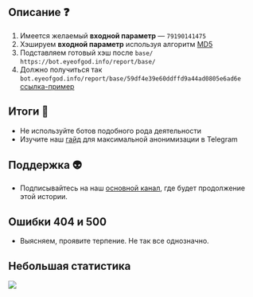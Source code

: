 ## Описание ❓
1. Имеется желаемый **входной параметр** — ```79190141475```
2. Хэшируем **входной параметр** используя алгоритм [MD5](http://www.md5.cz/)
3. Подставляем готовый хэш после ```base/``` ```https://bot.eyeofgod.info/report/base/```
4. Должно получиться так ```bot.eyeofgod.info/report/base/59df4e39e60ddffd9a44ad0805e6ad6e``` [ссылка-пример](https://bot.eyeofgod.info/report/base/59df4e39e60ddffd9a44ad0805e6ad6e)

## Итоги 🚀
- Не используйте ботов подобного рода деятельности
- Изучите наш [гайд](https://github.com/tgsecurity/guide/blob/main/README_RU.md) для максимальной анонимизации в Telegram

## Поддержка 👽
- Подписывайтесь на наш [основной канал](https://t.me/eyeofgodabuse), где будет продолжение этой истории.

## Ошибки 404 и 500
- Выясняем, проявите терпение. Не так все однозначно.

## Небольшая статистика
![](https://komarev.com/ghpvc/?username=eyeofgodabuse)
